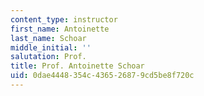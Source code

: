 ```yaml
---
content_type: instructor
first_name: Antoinette
last_name: Schoar
middle_initial: ''
salutation: Prof.
title: Prof. Antoinette Schoar
uid: 0dae4448-354c-4365-2687-9cd5be8f720c
---
```


